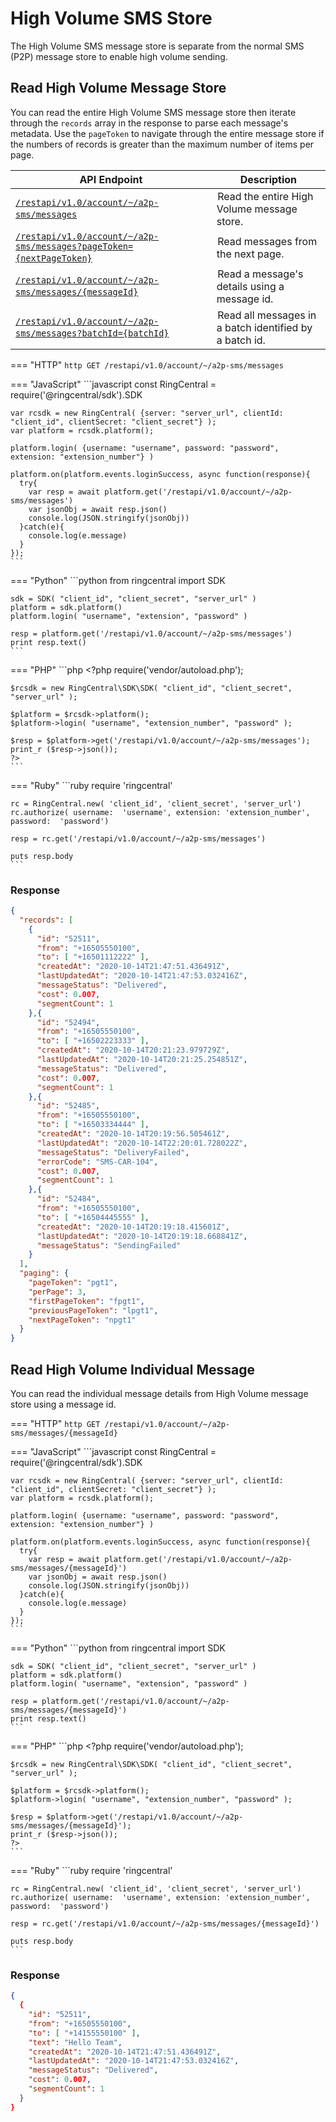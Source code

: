 # High Volume SMS Store

The High Volume SMS message store is separate from the normal SMS (P2P) message store to enable high volume sending.

## Read High Volume Message Store

You can read the entire High Volume SMS message store then iterate through the `records` array in the response to parse each message's metadata. Use the `pageToken` to navigate through the entire message store if the numbers of records is greater than the maximum number of items per page.

| API Endpoint | Description |
|-|-|
| [`/restapi/v1.0/account/~/a2p-sms/messages`](https://developers.ringcentral.com/api-reference/High-Volume-SMS/listA2PSMS) | Read the entire High Volume message store. |
| [`/restapi/v1.0/account/~/a2p-sms/messages?pageToken={nextPageToken}`](https://developers.ringcentral.com/api-reference/High-Volume-SMS/listA2PSMS) | Read messages from the next page. |
| [`/restapi/v1.0/account/~/a2p-sms/messages/{messageId}`](https://developers.ringcentral.com/api-reference/High-Volume-SMS/listA2PSMS) | Read a message's details using a message id. |
| [`/restapi/v1.0/account/~/a2p-sms/messages?batchId={batchId}`](https://developers.ringcentral.com/api-reference/High-Volume-SMS/listA2PSMS) | Read all messages in a batch identified by a batch id. |


=== "HTTP"
    ```http
    GET /restapi/v1.0/account/~/a2p-sms/messages
    ```

=== "JavaScript"
    ```javascript
    const RingCentral = require('@ringcentral/sdk').SDK

    var rcsdk = new RingCentral( {server: "server_url", clientId: "client_id", clientSecret: "client_secret"} );
  	var platform = rcsdk.platform();

  	platform.login( {username: "username", password: "password", extension: "extension_number"} )

    platform.on(platform.events.loginSuccess, async function(response){
      try{
        var resp = await platform.get('/restapi/v1.0/account/~/a2p-sms/messages')
        var jsonObj = await resp.json()
        console.log(JSON.stringify(jsonObj))
      }catch(e){
        console.log(e.message)
      }
    });
    ```

=== "Python"
    ```python
    from ringcentral import SDK

    sdk = SDK( "client_id", "client_secret", "server_url" )
  	platform = sdk.platform()
  	platform.login( "username", "extension", "password" )

  	resp = platform.get('/restapi/v1.0/account/~/a2p-sms/messages')
    print resp.text()
    ```

=== "PHP"
    ```php
    <?php
    require('vendor/autoload.php');

  	$rcsdk = new RingCentral\SDK\SDK( "client_id", "client_secret", "server_url" );

  	$platform = $rcsdk->platform();
  	$platform->login( "username", "extension_number", "password" );

  	$resp = $platform->get('/restapi/v1.0/account/~/a2p-sms/messages');
    print_r ($resp->json());
    ?>
    ```

=== "Ruby"
    ```ruby
    require 'ringcentral'

    rc = RingCentral.new( 'client_id', 'client_secret', 'server_url')
  	rc.authorize( username:  'username', extension: 'extension_number', password:  'password')

  	resp = rc.get('/restapi/v1.0/account/~/a2p-sms/messages')

    puts resp.body
    ```

### Response

```json
{
  "records": [
    {
      "id": "52511",
      "from": "+16505550100",
      "to": [ "+16501112222" ],
      "createdAt": "2020-10-14T21:47:51.436491Z",
      "lastUpdatedAt": "2020-10-14T21:47:53.032416Z",
      "messageStatus": "Delivered",
      "cost": 0.007,
      "segmentCount": 1
    },{
      "id": "52494",
      "from": "+16505550100",
      "to": [ "+16502223333" ],
      "createdAt": "2020-10-14T20:21:23.979729Z",
      "lastUpdatedAt": "2020-10-14T20:21:25.254851Z",
      "messageStatus": "Delivered",
      "cost": 0.007,
      "segmentCount": 1
    },{
      "id": "52485",
      "from": "+16505550100",
      "to": [ "+16503334444" ],
      "createdAt": "2020-10-14T20:19:56.505461Z",
      "lastUpdatedAt": "2020-10-14T22:20:01.728022Z",
      "messageStatus": "DeliveryFailed",
      "errorCode": "SMS-CAR-104",
      "cost": 0.007,
      "segmentCount": 1
    },{
      "id": "52484",
      "from": "+16505550100",
      "to": [ "+16504445555" ],
      "createdAt": "2020-10-14T20:19:18.415601Z",
      "lastUpdatedAt": "2020-10-14T20:19:18.668841Z",
      "messageStatus": "SendingFailed"
    }
  ],
  "paging": {
    "pageToken": "pgt1",
    "perPage": 3,
    "firstPageToken": "fpgt1",
    "previousPageToken": "lpgt1",
    "nextPageToken": "npgt1"
  }
}
```

## Read High Volume Individual Message

You can read the individual message details from High Volume message store using a message id.

=== "HTTP"
    ```http
    GET /restapi/v1.0/account/~/a2p-sms/messages/{messageId}
    ```

=== "JavaScript"
    ```javascript
    const RingCentral = require('@ringcentral/sdk').SDK

    var rcsdk = new RingCentral( {server: "server_url", clientId: "client_id", clientSecret: "client_secret"} );
  	var platform = rcsdk.platform();

  	platform.login( {username: "username", password: "password", extension: "extension_number"} )

    platform.on(platform.events.loginSuccess, async function(response){
      try{
        var resp = await platform.get('/restapi/v1.0/account/~/a2p-sms/messages/{messageId}')
        var jsonObj = await resp.json()
        console.log(JSON.stringify(jsonObj))
      }catch(e){
        console.log(e.message)
      }
    });
    ```

=== "Python"
    ```python
    from ringcentral import SDK

    sdk = SDK( "client_id", "client_secret", "server_url" )
  	platform = sdk.platform()
  	platform.login( "username", "extension", "password" )

  	resp = platform.get('/restapi/v1.0/account/~/a2p-sms/messages/{messageId}')
    print resp.text()
    ```

=== "PHP"
    ```php
    <?php
    require('vendor/autoload.php');

  	$rcsdk = new RingCentral\SDK\SDK( "client_id", "client_secret", "server_url" );

  	$platform = $rcsdk->platform();
  	$platform->login( "username", "extension_number", "password" );

  	$resp = $platform->get('/restapi/v1.0/account/~/a2p-sms/messages/{messageId}');
    print_r ($resp->json());
    ?>
    ```

=== "Ruby"
    ```ruby
    require 'ringcentral'

    rc = RingCentral.new( 'client_id', 'client_secret', 'server_url')
  	rc.authorize( username:  'username', extension: 'extension_number', password:  'password')

  	resp = rc.get('/restapi/v1.0/account/~/a2p-sms/messages/{messageId}')

    puts resp.body
    ```

### Response

```json
{
  {
    "id": "52511",
    "from": "+16505550100",
    "to": [ "+14155550100" ],
    "text": "Hello Team",
    "createdAt": "2020-10-14T21:47:51.436491Z",
    "lastUpdatedAt": "2020-10-14T21:47:53.032416Z",
    "messageStatus": "Delivered",
    "cost": 0.007,
    "segmentCount": 1
  }
}
```
